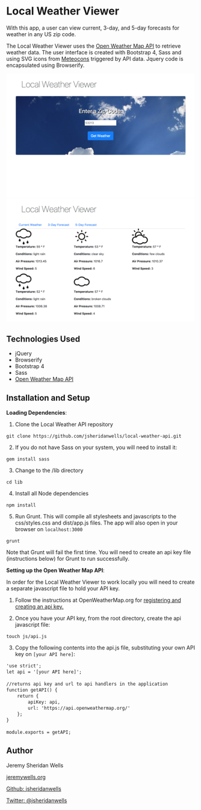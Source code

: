 # Local Weather Viewer

With this app, a user can view current, 3-day, and 5-day forecasts for weather in any US zip code. 

The Local Weather Viewer uses the <a href="https://openweathermap.org/api">Open Weather Map API</a> to retrieve weather data. The user interface is created with Bootstrap 4, Sass and using SVG icons from <a href="http://www.alessioatzeni.com/meteocons/">Meteocons</a> triggered by API data. Jquery code is encapsulated using Browserify.

<img src="documentation/local-weather0.png" width="500" />
<img src="documentation/local-weather1.png" width="500" />

## Technologies Used

* jQuery
* Browserify
* Bootstrap 4
* Sass
* <a href="https://openweathermap.org/api">Open Weather Map API</a>

## Installation and Setup
__Loading Dependencies__:

1. Clone the Local Weather API repository
```
git clone https://github.com/jsheridanwells/local-weather-api.git
```

2. If you do not have Sass on your system, you will need to install it:
```
gem install sass
```

3. Change to the /lib directory
```
cd lib
```
4. Install all Node dependencies
```
npm install
```
5. Run Grunt. This will compile all stylesheets and javascripts to the css/styles.css and dist/app.js files. The app will also open in your browser on `localhost:3000`
```
grunt
```
Note that Grunt will fail the first time. You will need to create an api key file (instructions below) for Grunt to run successfully.

__Setting up the Open Weather Map API__:

In order for the Local Weather Viewer to work locally you will need to create a separate javascript file to hold your API key.

1. Follow the instructions at OpenWeatherMap.org for <a href="http://openweathermap.org/appid">registering and creating an api key.</a>

2. Once you have your API key, from the root directory, create the api javascript file: 
```
touch js/api.js
```
3. Copy the following contents into the api.js file, substituting your own API key on `[your API here]`: 
```
'use strict';
let api = '[your API here]';

//returns api key and url to api handlers in the application
function getAPI() {
	return {
		apiKey: api,
		url: 'https://api.openweathermap.org/'
	};
}

module.exports = getAPI;

```

## Author
  Jeremy Sheridan Wells
  
  [jeremywells.org](http://jeremywells.org)

  [Github: jsheridanwells](http://www.github.com/jsheridanwells)

  [Twitter: @jsheridanwells](http://twitter.com/jsheridanwells)
